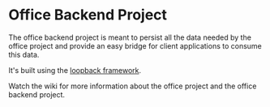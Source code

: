 # Office Backend Project

The office backend project is meant to persist all the data needed by the office project and provide an easy bridge for client applications to consume this data. 

It's built using the [loopback framework](https://github.com/strongloop/loopback).

Watch the wiki for more information about the office project and the office backend project.
